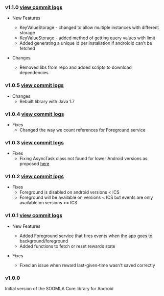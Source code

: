 ### v1.1.0 [view commit logs](https://github.com/soomla/soomla-android-core/compare/v1.0.5...v1.1.0)

* New Features
  * KeyValueStorage - changed to allow multiple instances with different storage
  * KeyValueStorage - added method of getting query values with limit
  * Added generating a unique id per installation if androidId can't be fetched

* Changes
  * Removed libs from repo and added scripts to download dependencies

### v1.0.5 [view commit logs](https://github.com/soomla/soomla-android-core/compare/v1.0.5...v1.0.5)

* Changes
  * Rebuilt library with Java 1.7

### v1.0.4 [view commit logs](https://github.com/soomla/soomla-android-core/compare/v1.0.4...v1.0.4)

* Fixes
  * Changed the way we count references for Foreground service

### v1.0.3 [view commit logs](https://github.com/soomla/soomla-android-core/compare/v1.0.2...v1.0.3)

* Fixes
  * Fixing AsyncTask class not found for lower Android versions as proposed [here](http://stackoverflow.com/questions/6968744/getting-noclassdeffounderror-android-os-asynctask)

### v1.0.2 [view commit logs](https://github.com/soomla/soomla-android-core/compare/v1.0.1...v1.0.2)

* Fixes
  * Foreground is disabled on android versions < ICS
  * Foreground will be available on versions < ICS but events are only available on versions >= ICS

### v1.0.1 [view commit logs](https://github.com/soomla/soomla-android-core/compare/v1.0.0...v1.0.1)

* New Features
  * Added Foreground service that fires events when the app goes to background/foreground
  * Added functions to fetch or reset rewards state

* Fixes
  * Fixed an issue when reward last-given-time wasn't saved correctly

### v1.0.0

Initial version of the SOOMLA Core library for Android
